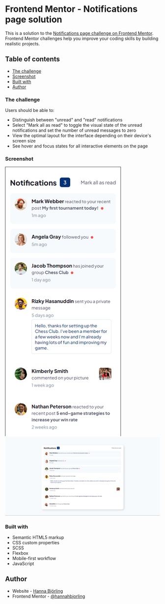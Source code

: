 # Frontend Mentor - Notifications page solution

This is a solution to the [Notifications page challenge on Frontend Mentor](https://www.frontendmentor.io/challenges/notifications-page-DqK5QAmKbC). Frontend Mentor challenges help you improve your coding skills by building realistic projects. 

## Table of contents
- [The challenge](#the-challenge)
- [Screenshot](#screenshot)
- [Built with](#built-with)
- [Author](#author)

### The challenge

Users should be able to:

- Distinguish between "unread" and "read" notifications
- Select "Mark all as read" to toggle the visual state of the unread notifications and set the number of unread messages to zero
- View the optimal layout for the interface depending on their device's screen size
- See hover and focus states for all interactive elements on the page

### Screenshot

![](/screenshots/mobile.png)
![](/screenshots/desktop.png)

### Built with

- Semantic HTML5 markup
- CSS custom properties
- SCSS 
- Flexbox
- Mobile-first workflow
- JavaScript 

## Author

- Website - [Hanna Björling](https://hannabjorling.github.io/portfolio/)
- Frontend Mentor - [@hannahbjorling](https://www.frontendmentor.io/profile/yourusername)
